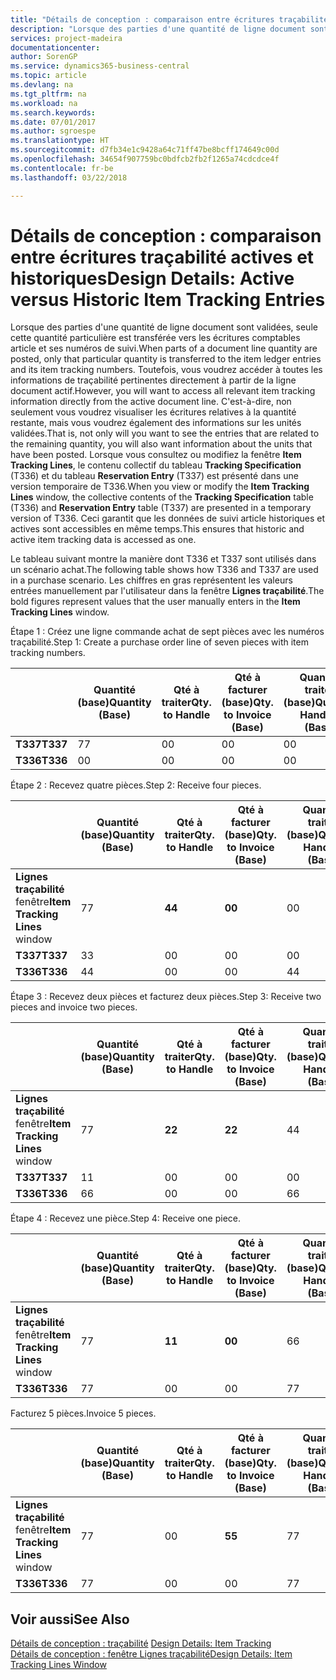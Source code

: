 ```yaml
---
title: "Détails de conception : comparaison entre écritures traçabilité actives et historiques | Microsoft Docs"
description: "Lorsque des parties d'une quantité de ligne document sont validées, seule cette quantité particulière est transférée vers les écritures comptables article et ses numéros de suivi. Toutefois, vous voudrez accéder à toutes les informations de traçabilité pertinentes directement à partir de la ligne document actif. C'est-à-dire, non seulement vous voudrez visualiser les écritures relatives à la quantité restante, mais vous voudrez également des informations sur les unités validées. Lorsque vous consultez ou modifiez la fenêtre **Item Tracking Lines**, le contenu collectif du tableau **Tracking Specification** (T336) et du tableau **Reservation Entry** (T337) est présenté dans une version temporaire de T336. Ceci garantit que les données de suivi article historiques et actives sont accessibles en même temps."
services: project-madeira
documentationcenter: 
author: SorenGP
ms.service: dynamics365-business-central
ms.topic: article
ms.devlang: na
ms.tgt_pltfrm: na
ms.workload: na
ms.search.keywords: 
ms.date: 07/01/2017
ms.author: sgroespe
ms.translationtype: HT
ms.sourcegitcommit: d7fb34e1c9428a64c71ff47be8bcff174649c00d
ms.openlocfilehash: 34654f907759bc0bdfcb2fb2f1265a74cdcdce4f
ms.contentlocale: fr-be
ms.lasthandoff: 03/22/2018

---
```

# <a name="design-details-active-versus-historic-item-tracking-entries"></a><span data-ttu-id="72b50-107">Détails de conception : comparaison entre écritures traçabilité actives et historiques</span><span class="sxs-lookup"><span data-stu-id="72b50-107">Design Details: Active versus Historic Item Tracking Entries</span></span>
<span data-ttu-id="72b50-108">Lorsque des parties d'une quantité de ligne document sont validées, seule cette quantité particulière est transférée vers les écritures comptables article et ses numéros de suivi.</span><span class="sxs-lookup"><span data-stu-id="72b50-108">When parts of a document line quantity are posted, only that particular quantity is transferred to the item ledger entries and its item tracking numbers.</span></span> <span data-ttu-id="72b50-109">Toutefois, vous voudrez accéder à toutes les informations de traçabilité pertinentes directement à partir de la ligne document actif.</span><span class="sxs-lookup"><span data-stu-id="72b50-109">However, you will want to access all relevant item tracking information directly from the active document line.</span></span> <span data-ttu-id="72b50-110">C'est-à-dire, non seulement vous voudrez visualiser les écritures relatives à la quantité restante, mais vous voudrez également des informations sur les unités validées.</span><span class="sxs-lookup"><span data-stu-id="72b50-110">That is, not only will you want to see the entries that are related to the remaining quantity, you will also want information about the units that have been posted.</span></span> <span data-ttu-id="72b50-111">Lorsque vous consultez ou modifiez la fenêtre **Item Tracking Lines**, le contenu collectif du tableau **Tracking Specification** (T336) et du tableau **Reservation Entry** (T337) est présenté dans une version temporaire de T336.</span><span class="sxs-lookup"><span data-stu-id="72b50-111">When you view or modify the **Item Tracking Lines** window, the collective contents of the **Tracking Specification** table (T336) and **Reservation Entry** table (T337) are presented in a temporary version of T336.</span></span> <span data-ttu-id="72b50-112">Ceci garantit que les données de suivi article historiques et actives sont accessibles en même temps.</span><span class="sxs-lookup"><span data-stu-id="72b50-112">This ensures that historic and active item tracking data is accessed as one.</span></span>  

 <span data-ttu-id="72b50-113">Le tableau suivant montre la manière dont T336 et T337 sont utilisés dans un scénario achat.</span><span class="sxs-lookup"><span data-stu-id="72b50-113">The following table shows how T336 and T337 are used in a purchase scenario.</span></span> <span data-ttu-id="72b50-114">Les chiffres en gras représentent les valeurs entrées manuellement par l'utilisateur dans la fenêtre **Lignes traçabilité**.</span><span class="sxs-lookup"><span data-stu-id="72b50-114">The bold figures represent values that the user manually enters in the **Item Tracking Lines** window.</span></span>  

 <span data-ttu-id="72b50-115">Étape 1 : Créez une ligne commande achat de sept pièces avec les numéros traçabilité.</span><span class="sxs-lookup"><span data-stu-id="72b50-115">Step 1: Create a purchase order line of seven pieces with item tracking numbers.</span></span>  

||<span data-ttu-id="72b50-116">**Quantité (base)**</span><span class="sxs-lookup"><span data-stu-id="72b50-116">**Quantity (Base)**</span></span>|<span data-ttu-id="72b50-117">**Qté à traiter**</span><span class="sxs-lookup"><span data-stu-id="72b50-117">**Qty. to Handle**</span></span>|<span data-ttu-id="72b50-118">**Qté à facturer (base)**</span><span class="sxs-lookup"><span data-stu-id="72b50-118">**Qty. to Invoice (Base)**</span></span>|<span data-ttu-id="72b50-119">**Quantité traitée (base)**</span><span class="sxs-lookup"><span data-stu-id="72b50-119">**Quantity Handled (Base)**</span></span>|<span data-ttu-id="72b50-120">**Quantité facturée (base)**</span><span class="sxs-lookup"><span data-stu-id="72b50-120">**Quantity Invoiced (Base)**</span></span>|  
|-|----------------------------------------------|--------------------------------------------|------------------------------------------------------|-------------------------------------------------------|--------------------------------------------------------|  
|<span data-ttu-id="72b50-121">**T337**</span><span class="sxs-lookup"><span data-stu-id="72b50-121">**T337**</span></span>|<span data-ttu-id="72b50-122">7</span><span class="sxs-lookup"><span data-stu-id="72b50-122">7</span></span>|<span data-ttu-id="72b50-123">0</span><span class="sxs-lookup"><span data-stu-id="72b50-123">0</span></span>|<span data-ttu-id="72b50-124">0</span><span class="sxs-lookup"><span data-stu-id="72b50-124">0</span></span>|<span data-ttu-id="72b50-125">0</span><span class="sxs-lookup"><span data-stu-id="72b50-125">0</span></span>|<span data-ttu-id="72b50-126">0</span><span class="sxs-lookup"><span data-stu-id="72b50-126">0</span></span>|  
|<span data-ttu-id="72b50-127">**T336**</span><span class="sxs-lookup"><span data-stu-id="72b50-127">**T336**</span></span>|<span data-ttu-id="72b50-128">0</span><span class="sxs-lookup"><span data-stu-id="72b50-128">0</span></span>|<span data-ttu-id="72b50-129">0</span><span class="sxs-lookup"><span data-stu-id="72b50-129">0</span></span>|<span data-ttu-id="72b50-130">0</span><span class="sxs-lookup"><span data-stu-id="72b50-130">0</span></span>|<span data-ttu-id="72b50-131">0</span><span class="sxs-lookup"><span data-stu-id="72b50-131">0</span></span>|<span data-ttu-id="72b50-132">0</span><span class="sxs-lookup"><span data-stu-id="72b50-132">0</span></span>|  

 <span data-ttu-id="72b50-133">Étape 2 : Recevez quatre pièces.</span><span class="sxs-lookup"><span data-stu-id="72b50-133">Step 2: Receive four pieces.</span></span>  

||<span data-ttu-id="72b50-134">**Quantité (base)**</span><span class="sxs-lookup"><span data-stu-id="72b50-134">**Quantity (Base)**</span></span>|<span data-ttu-id="72b50-135">**Qté à traiter**</span><span class="sxs-lookup"><span data-stu-id="72b50-135">**Qty. to Handle**</span></span>|<span data-ttu-id="72b50-136">**Qté à facturer (base)**</span><span class="sxs-lookup"><span data-stu-id="72b50-136">**Qty. to Invoice (Base)**</span></span>|<span data-ttu-id="72b50-137">**Quantité traitée (base)**</span><span class="sxs-lookup"><span data-stu-id="72b50-137">**Quantity Handled (Base)**</span></span>|<span data-ttu-id="72b50-138">**Quantité facturée (base)**</span><span class="sxs-lookup"><span data-stu-id="72b50-138">**Quantity Invoiced (Base)**</span></span>|  
|-|----------------------------------------------|--------------------------------------------|------------------------------------------------------|-------------------------------------------------------|--------------------------------------------------------|  
|<span data-ttu-id="72b50-139">**Lignes traçabilité** fenêtre</span><span class="sxs-lookup"><span data-stu-id="72b50-139">**Item Tracking Lines** window</span></span>|<span data-ttu-id="72b50-140">7</span><span class="sxs-lookup"><span data-stu-id="72b50-140">7</span></span>|<span data-ttu-id="72b50-141">**4**</span><span class="sxs-lookup"><span data-stu-id="72b50-141">**4**</span></span>|<span data-ttu-id="72b50-142">**0**</span><span class="sxs-lookup"><span data-stu-id="72b50-142">**0**</span></span>|<span data-ttu-id="72b50-143">0</span><span class="sxs-lookup"><span data-stu-id="72b50-143">0</span></span>|<span data-ttu-id="72b50-144">0</span><span class="sxs-lookup"><span data-stu-id="72b50-144">0</span></span>|  
|<span data-ttu-id="72b50-145">**T337**</span><span class="sxs-lookup"><span data-stu-id="72b50-145">**T337**</span></span>|<span data-ttu-id="72b50-146">3</span><span class="sxs-lookup"><span data-stu-id="72b50-146">3</span></span>|<span data-ttu-id="72b50-147">0</span><span class="sxs-lookup"><span data-stu-id="72b50-147">0</span></span>|<span data-ttu-id="72b50-148">0</span><span class="sxs-lookup"><span data-stu-id="72b50-148">0</span></span>|<span data-ttu-id="72b50-149">0</span><span class="sxs-lookup"><span data-stu-id="72b50-149">0</span></span>|<span data-ttu-id="72b50-150">0</span><span class="sxs-lookup"><span data-stu-id="72b50-150">0</span></span>|  
|<span data-ttu-id="72b50-151">**T336**</span><span class="sxs-lookup"><span data-stu-id="72b50-151">**T336**</span></span>|<span data-ttu-id="72b50-152">4</span><span class="sxs-lookup"><span data-stu-id="72b50-152">4</span></span>|<span data-ttu-id="72b50-153">0</span><span class="sxs-lookup"><span data-stu-id="72b50-153">0</span></span>|<span data-ttu-id="72b50-154">0</span><span class="sxs-lookup"><span data-stu-id="72b50-154">0</span></span>|<span data-ttu-id="72b50-155">4</span><span class="sxs-lookup"><span data-stu-id="72b50-155">4</span></span>|<span data-ttu-id="72b50-156">0</span><span class="sxs-lookup"><span data-stu-id="72b50-156">0</span></span>|  

 <span data-ttu-id="72b50-157">Étape 3 : Recevez deux pièces et facturez deux pièces.</span><span class="sxs-lookup"><span data-stu-id="72b50-157">Step 3: Receive two pieces and invoice two pieces.</span></span>  

||<span data-ttu-id="72b50-158">**Quantité (base)**</span><span class="sxs-lookup"><span data-stu-id="72b50-158">**Quantity (Base)**</span></span>|<span data-ttu-id="72b50-159">**Qté à traiter**</span><span class="sxs-lookup"><span data-stu-id="72b50-159">**Qty. to Handle**</span></span>|<span data-ttu-id="72b50-160">**Qté à facturer (base)**</span><span class="sxs-lookup"><span data-stu-id="72b50-160">**Qty. to Invoice (Base)**</span></span>|<span data-ttu-id="72b50-161">**Quantité traitée (base)**</span><span class="sxs-lookup"><span data-stu-id="72b50-161">**Quantity Handled (Base)**</span></span>|<span data-ttu-id="72b50-162">**Quantité facturée (base)**</span><span class="sxs-lookup"><span data-stu-id="72b50-162">**Quantity Invoiced (Base)**</span></span>|  
|-|----------------------------------------------|--------------------------------------------|------------------------------------------------------|-------------------------------------------------------|--------------------------------------------------------|  
|<span data-ttu-id="72b50-163">**Lignes traçabilité** fenêtre</span><span class="sxs-lookup"><span data-stu-id="72b50-163">**Item Tracking Lines** window</span></span>|<span data-ttu-id="72b50-164">7</span><span class="sxs-lookup"><span data-stu-id="72b50-164">7</span></span>|<span data-ttu-id="72b50-165">**2**</span><span class="sxs-lookup"><span data-stu-id="72b50-165">**2**</span></span>|<span data-ttu-id="72b50-166">**2**</span><span class="sxs-lookup"><span data-stu-id="72b50-166">**2**</span></span>|<span data-ttu-id="72b50-167">4</span><span class="sxs-lookup"><span data-stu-id="72b50-167">4</span></span>|<span data-ttu-id="72b50-168">0</span><span class="sxs-lookup"><span data-stu-id="72b50-168">0</span></span>|  
|<span data-ttu-id="72b50-169">**T337**</span><span class="sxs-lookup"><span data-stu-id="72b50-169">**T337**</span></span>|<span data-ttu-id="72b50-170">1</span><span class="sxs-lookup"><span data-stu-id="72b50-170">1</span></span>|<span data-ttu-id="72b50-171">0</span><span class="sxs-lookup"><span data-stu-id="72b50-171">0</span></span>|<span data-ttu-id="72b50-172">0</span><span class="sxs-lookup"><span data-stu-id="72b50-172">0</span></span>|<span data-ttu-id="72b50-173">0</span><span class="sxs-lookup"><span data-stu-id="72b50-173">0</span></span>|<span data-ttu-id="72b50-174">0</span><span class="sxs-lookup"><span data-stu-id="72b50-174">0</span></span>|  
|<span data-ttu-id="72b50-175">**T336**</span><span class="sxs-lookup"><span data-stu-id="72b50-175">**T336**</span></span>|<span data-ttu-id="72b50-176">6</span><span class="sxs-lookup"><span data-stu-id="72b50-176">6</span></span>|<span data-ttu-id="72b50-177">0</span><span class="sxs-lookup"><span data-stu-id="72b50-177">0</span></span>|<span data-ttu-id="72b50-178">0</span><span class="sxs-lookup"><span data-stu-id="72b50-178">0</span></span>|<span data-ttu-id="72b50-179">6</span><span class="sxs-lookup"><span data-stu-id="72b50-179">6</span></span>|<span data-ttu-id="72b50-180">2</span><span class="sxs-lookup"><span data-stu-id="72b50-180">2</span></span>|  

 <span data-ttu-id="72b50-181">Étape 4 : Recevez une pièce.</span><span class="sxs-lookup"><span data-stu-id="72b50-181">Step 4: Receive one piece.</span></span>  

||<span data-ttu-id="72b50-182">**Quantité (base)**</span><span class="sxs-lookup"><span data-stu-id="72b50-182">**Quantity (Base)**</span></span>|<span data-ttu-id="72b50-183">**Qté à traiter**</span><span class="sxs-lookup"><span data-stu-id="72b50-183">**Qty. to Handle**</span></span>|<span data-ttu-id="72b50-184">**Qté à facturer (base)**</span><span class="sxs-lookup"><span data-stu-id="72b50-184">**Qty. to Invoice (Base)**</span></span>|<span data-ttu-id="72b50-185">**Quantité traitée (base)**</span><span class="sxs-lookup"><span data-stu-id="72b50-185">**Quantity Handled (Base)**</span></span>|<span data-ttu-id="72b50-186">**Quantité facturée (base)**</span><span class="sxs-lookup"><span data-stu-id="72b50-186">**Quantity Invoiced (Base)**</span></span>|  
|-|----------------------------------------------|--------------------------------------------|------------------------------------------------------|-------------------------------------------------------|--------------------------------------------------------|  
|<span data-ttu-id="72b50-187">**Lignes traçabilité** fenêtre</span><span class="sxs-lookup"><span data-stu-id="72b50-187">**Item Tracking Lines** window</span></span>|<span data-ttu-id="72b50-188">7</span><span class="sxs-lookup"><span data-stu-id="72b50-188">7</span></span>|<span data-ttu-id="72b50-189">**1**</span><span class="sxs-lookup"><span data-stu-id="72b50-189">**1**</span></span>|<span data-ttu-id="72b50-190">**0**</span><span class="sxs-lookup"><span data-stu-id="72b50-190">**0**</span></span>|<span data-ttu-id="72b50-191">6</span><span class="sxs-lookup"><span data-stu-id="72b50-191">6</span></span>|<span data-ttu-id="72b50-192">2</span><span class="sxs-lookup"><span data-stu-id="72b50-192">2</span></span>|  
|<span data-ttu-id="72b50-193">**T336**</span><span class="sxs-lookup"><span data-stu-id="72b50-193">**T336**</span></span>|<span data-ttu-id="72b50-194">7</span><span class="sxs-lookup"><span data-stu-id="72b50-194">7</span></span>|<span data-ttu-id="72b50-195">0</span><span class="sxs-lookup"><span data-stu-id="72b50-195">0</span></span>|<span data-ttu-id="72b50-196">0</span><span class="sxs-lookup"><span data-stu-id="72b50-196">0</span></span>|<span data-ttu-id="72b50-197">7</span><span class="sxs-lookup"><span data-stu-id="72b50-197">7</span></span>|<span data-ttu-id="72b50-198">2</span><span class="sxs-lookup"><span data-stu-id="72b50-198">2</span></span>|  

 <span data-ttu-id="72b50-199">Facturez 5 pièces.</span><span class="sxs-lookup"><span data-stu-id="72b50-199">Invoice 5 pieces.</span></span>  

||<span data-ttu-id="72b50-200">**Quantité (base)**</span><span class="sxs-lookup"><span data-stu-id="72b50-200">**Quantity (Base)**</span></span>|<span data-ttu-id="72b50-201">**Qté à traiter**</span><span class="sxs-lookup"><span data-stu-id="72b50-201">**Qty. to Handle**</span></span>|<span data-ttu-id="72b50-202">**Qté à facturer (base)**</span><span class="sxs-lookup"><span data-stu-id="72b50-202">**Qty. to Invoice (Base)**</span></span>|<span data-ttu-id="72b50-203">**Quantité traitée (base)**</span><span class="sxs-lookup"><span data-stu-id="72b50-203">**Quantity Handled (Base)**</span></span>|<span data-ttu-id="72b50-204">**Quantité facturée (base)**</span><span class="sxs-lookup"><span data-stu-id="72b50-204">**Quantity Invoiced (Base)**</span></span>|  
|-|----------------------------------------------|--------------------------------------------|------------------------------------------------------|-------------------------------------------------------|--------------------------------------------------------|  
|<span data-ttu-id="72b50-205">**Lignes traçabilité** fenêtre</span><span class="sxs-lookup"><span data-stu-id="72b50-205">**Item Tracking Lines** window</span></span>|<span data-ttu-id="72b50-206">7</span><span class="sxs-lookup"><span data-stu-id="72b50-206">7</span></span>|<span data-ttu-id="72b50-207">0</span><span class="sxs-lookup"><span data-stu-id="72b50-207">0</span></span>|<span data-ttu-id="72b50-208">**5**</span><span class="sxs-lookup"><span data-stu-id="72b50-208">**5**</span></span>|<span data-ttu-id="72b50-209">7</span><span class="sxs-lookup"><span data-stu-id="72b50-209">7</span></span>|<span data-ttu-id="72b50-210">2</span><span class="sxs-lookup"><span data-stu-id="72b50-210">2</span></span>|  
|<span data-ttu-id="72b50-211">**T336**</span><span class="sxs-lookup"><span data-stu-id="72b50-211">**T336**</span></span>|<span data-ttu-id="72b50-212">7</span><span class="sxs-lookup"><span data-stu-id="72b50-212">7</span></span>|<span data-ttu-id="72b50-213">0</span><span class="sxs-lookup"><span data-stu-id="72b50-213">0</span></span>|<span data-ttu-id="72b50-214">0</span><span class="sxs-lookup"><span data-stu-id="72b50-214">0</span></span>|<span data-ttu-id="72b50-215">7</span><span class="sxs-lookup"><span data-stu-id="72b50-215">7</span></span>|<span data-ttu-id="72b50-216">7</span><span class="sxs-lookup"><span data-stu-id="72b50-216">7</span></span>|  

## <a name="see-also"></a><span data-ttu-id="72b50-217">Voir aussi</span><span class="sxs-lookup"><span data-stu-id="72b50-217">See Also</span></span>  
 <span data-ttu-id="72b50-218">[Détails de conception : traçabilité](design-details-item-tracking.md) </span><span class="sxs-lookup"><span data-stu-id="72b50-218">[Design Details: Item Tracking](design-details-item-tracking.md) </span></span>  
 [<span data-ttu-id="72b50-219">Détails de conception : fenêtre Lignes traçabilité</span><span class="sxs-lookup"><span data-stu-id="72b50-219">Design Details: Item Tracking Lines Window</span></span>](design-details-item-tracking-lines-window.md)

